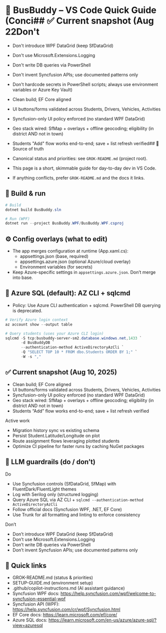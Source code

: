 # 🚌 BusBuddy – VS Code Quick Guide (Conci## ✅ Current snapshot (Aug 22Don't

- Don't introduce WPF DataGrid (keep SfDataGrid)
- Don't use Microsoft.Extensions.Logging
- Don't write DB queries via PowerShell
- Don't invent Syncfusion APIs; use documented patterns only
- Don't hardcode secrets in PowerShell scripts; always use environment variables or Azure Key Vault)

- Clean build; EF Core aligned
- UI buttons/forms validated across Students, Drivers, Vehicles, Activities
- Syncfusion-only UI policy enforced (no standard WPF DataGrid)
- Geo stack wired: SfMap + overlays + offline geocoding; eligibility (in district AND not in town)
- Students "Add" flow works end-to-end; save + list refresh verified## 🧭 Source of truth

- Canonical status and priorities: see `GROK-README.md` (project root).
- This page is a short, skimmable guide for day-to-day dev in VS Code.
- If anything conflicts, prefer `GROK-README.md` and the docs it links.

## 🚀 Build & run

```powershell
# Build
dotnet build BusBuddy.sln

# Run (WPF)
dotnet run --project BusBuddy.WPF/BusBuddy.WPF.csproj
```

## ⚙️ Config overlays (what to edit)

- The app merges configuration at runtime (App.xaml.cs):
    - appsettings.json (base, required)
    - appsettings.azure.json (optional Azure/cloud overlay)
    - Environment variables (for secrets)
- Keep Azure-specific settings in `appsettings.azure.json`. Don’t merge into base.

## 🔐 Azure SQL (default): AZ CLI + sqlcmd

- Policy: Use Azure CLI authentication + sqlcmd. PowerShell DB querying is deprecated.

```powershell
# Verify Azure login context
az account show --output table

# Query students (uses your Azure CLI login)
sqlcmd -S tcp:busbuddy-server-sm2.database.windows.net,1433 `
       -d BusBuddyDB `
       --authentication-method ActiveDirectoryAzCli `
       -Q "SELECT TOP 10 * FROM dbo.Students ORDER BY 1;" `
       -W -s ","
```

## ✅ Current snapshot (Aug 10, 2025)

- Clean build; EF Core aligned
- UI buttons/forms validated across Students, Drivers, Vehicles, Activities
- Syncfusion-only UI policy enforced (no standard WPF DataGrid)
- Geo stack wired: SfMap + overlays + offline geocoding; eligibility (in district AND not in town)
- Students “Add” flow works end-to-end; save + list refresh verified

Active work

- Migration history sync vs existing schema
- Persist Student.Latitude/Longitude on plot
- Route assignment flows leveraging plotted students
- Optimize CI pipeline for faster runs by caching NuGet packages

## 🤖 LLM guardrails (do / don’t)

Do

- Use Syncfusion controls (SfDataGrid, SfMap) with FluentDark/FluentLight themes
- Log with Serilog only (structured logging)
- Query Azure SQL via AZ CLI + `sqlcmd --authentication-method ActiveDirectoryAzCli`
- Follow official docs (Syncfusion WPF, .NET, EF Core)
- Use Trunk for all formatting and linting to enforce consistency

Don’t

- Don’t introduce WPF DataGrid (keep SfDataGrid)
- Don’t use Microsoft.Extensions.Logging
- Don’t write DB queries via PowerShell
- Don’t invent Syncfusion APIs; use documented patterns only

## 🔗 Quick links

- GROK-README.md (status & priorities)
- SETUP-GUIDE.md (environment setup)
- .github/copilot-instructions.md (AI assistant guidance)
- Syncfusion WPF docs: https://help.syncfusion.com/wpf/welcome-to-syncfusion-essential-wpf
- Syncfusion API (WPF): https://help.syncfusion.com/cr/wpf/Syncfusion.html
- EF Core docs: https://learn.microsoft.com/ef/core/
- Azure SQL docs: https://learn.microsoft.com/en-us/azure/azure-sql/?view=azuresql
